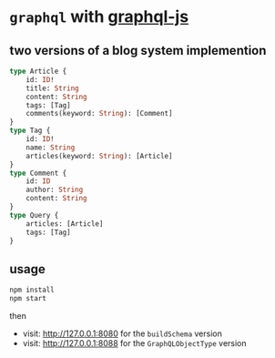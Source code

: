 # `graphql` with [graphql-js](https://github.com/graphql/graphql-js/)

## two versions of a blog system implemention

```graphql
type Article {
    id: ID!
    title: String
    content: String
    tags: [Tag]
    comments(keyword: String): [Comment]
}
type Tag {
    id: ID!
    name: String
    articles(keyword: String): [Article]
}
type Comment {
    id: ID
    author: String
    content: String
}
type Query {
    articles: [Article]
    tags: [Tag]
}
```

## usage

```bash
npm install
npm start
```

then

- visit: http://127.0.0.1:8080 for the `buildSchema` version
- visit: http://127.0.0.1:8088 for the `GraphQLObjectType` version